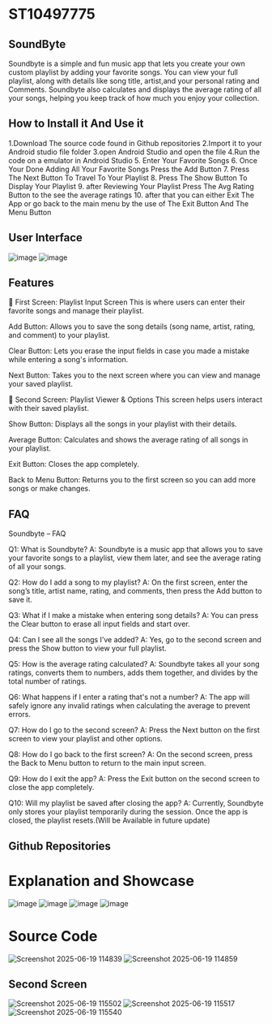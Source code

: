 # ST10497775
## SoundByte
Soundbyte is a simple and fun music app that lets you create your own custom playlist by adding your favorite songs. You can view your full playlist, along with details like song title, artist,and your personal rating and Comments. Soundbyte also calculates and displays the average rating of all your songs, helping you keep track of how much you enjoy your collection.


## How to Install it And Use it
1.Download The source code found in Github repositories 2.Import it to your Android studio file folder 3.open Android Studio and open the file 4.Run the code on a emulator in Android Studio 5. Enter Your Favorite Songs 6. Once Your Done Adding All Your Favorite Songs Press the Add Button 7. Press The Next Button To Travel To Your Playlist 8. Press The Show Button To Display Your Playlist 9. after Reviewing Your Playlist Press The Avg Rating Button to the see the average ratings 10. after that you can either Exit The App or go back to the main menu by the use of The Exit Button And The Menu Button 
## User Interface 
![image](https://github.com/user-attachments/assets/3f679745-637e-4f3b-9bcc-f2c87fd17f87)
![image](https://github.com/user-attachments/assets/82e99bcf-3723-4878-8fb1-959c147082bc)
## Features 
📱 First Screen: Playlist Input Screen
This is where users can enter their favorite songs and manage their playlist.

Add Button: Allows you to save the song details (song name, artist, rating, and comment) to your playlist.

Clear Button: Lets you erase the input fields in case you made a mistake while entering a song's information.

Next Button: Takes you to the next screen where you can view and manage your saved playlist.

🎵 Second Screen: Playlist Viewer & Options
This screen helps users interact with their saved playlist.

Show Button: Displays all the songs in your playlist with their details.

Average Button: Calculates and shows the average rating of all songs in your playlist.

Exit Button: Closes the app completely.

Back to Menu Button: Returns you to the first screen so you can add more songs or make changes.
## FAQ
Soundbyte – FAQ

Q1: What is Soundbyte?
A: Soundbyte is a music app that allows you to save your favorite songs to a playlist, view them later, and see the average rating of all your songs.

Q2: How do I add a song to my playlist?
A: On the first screen, enter the song’s title, artist name, rating, and comments, then press the Add button to save it.

Q3: What if I make a mistake when entering song details?
A: You can press the Clear button to erase all input fields and start over.

Q4: Can I see all the songs I’ve added?
A: Yes, go to the second screen and press the Show button to view your full playlist.

Q5: How is the average rating calculated?
A: Soundbyte takes all your song ratings, converts them to numbers, adds them together, and divides by the total number of ratings.

Q6: What happens if I enter a rating that's not a number?
A: The app will safely ignore any invalid ratings when calculating the average to prevent errors.

Q7: How do I go to the second screen?
A: Press the Next button on the first screen to view your playlist and other options.

Q8: How do I go back to the first screen?
A: On the second screen, press the Back to Menu button to return to the main input screen.

Q9: How do I exit the app?
A: Press the Exit button on the second screen to close the app completely.

Q10: Will my playlist be saved after closing the app?
A: Currently, Soundbyte only stores your playlist temporarily during the session. Once the app is closed, the playlist resets.(Will be Available in future update)
## Github Repositories
# Explanation and Showcase
![image](https://github.com/user-attachments/assets/1962bdde-9dc0-463f-a641-596d58c58140)
![image](https://github.com/user-attachments/assets/47447804-a954-47e4-9858-17c03300e6b8)
![image](https://github.com/user-attachments/assets/673c51d5-856e-4ab7-bfca-395f9dacf8ad)
![image](https://github.com/user-attachments/assets/9afcbf7d-d0dd-4e01-9645-9d95de9cc8ad)

# Source Code
![Screenshot 2025-06-19 114839](https://github.com/user-attachments/assets/78e02855-d727-48d0-be6a-6e5f943f0f9f)
![Screenshot 2025-06-19 114859](https://github.com/user-attachments/assets/69b06ad0-3b08-4c5d-b4c9-7801ca9bf4b9)
## Second Screen 
![Screenshot 2025-06-19 115502](https://github.com/user-attachments/assets/1465aa09-d848-448e-959d-70013a1a1307)
![Screenshot 2025-06-19 115517](https://github.com/user-attachments/assets/fedc6037-6daf-4023-8b89-d5474ddb1acf)
![Screenshot 2025-06-19 115540](https://github.com/user-attachments/assets/1fe89395-746e-44ff-a986-5d22296c7b0f)


